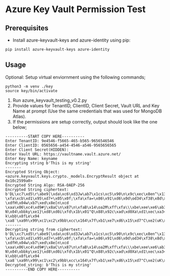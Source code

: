 # Azure Key Vault Permission Test

## Prerequisites
- Install azure-keyvault-keys and azure-identity using pip:
```
pip install azure-keyvault-keys azure-identity
```

## Usage
Optional:
Setup virtual enviornment using the following commands;
```
python3 -m venv ./key
source key/bin/activate
```
1. Run azure_keyvault_testing_v0.2.py
2. Provide values for TenantID, ClientID, Client Secret, Vault URL and Key Name at prompt (Use the same credentials that was used for MongoDB Atlas).
3. If the permissions are setup correctly, output should look like the one below;
```
----------START COPY HERE----------
Enter TenantID: 9e4546-f5665-465-b565-9656546546
Enter ClientID: 0565656-a454-4546-a546-9565656565
Enter Client Secret(HIDDEN): 
Enter Vault URL: https://vaultname.vault.azure.net/
Enter Key Name: keyname                                 
Encrypting string b'This is my string'
-------
Encrypted String Object: <azure.keyvault.keys.crypto._models.EncryptResult object at 0x10c2599a0>
Encrypted String Algo: RSA-OAEP-256
Encrypted String ciphertext:
b'DL\xc7\xd5\r\abe9[\xda\xc6\xd3Jw\ab7\x1cs\xc5\x90\n\x9c\xec\x8en^\x13\xc7\xc2,\x91\x00\xe9\xeb\x1croz\xed[\x0c\x1cF\xa8l\x1dV%\x05CM\xa6[v\xa20D\qae\xee\x16\x8eGE\xc4\x9e9\x82L\xd6S\x91\xcf+\xd9\xf2\xe6T\xef-\xfa\xcb\xd1\x95\xd7+\x05\x0f;\xfa\xfa=\x86\x91\xd6\x0d\od34\xf38\x8d\x16\xae\xdc:\xe3\x82\xff\xe0fg}%e\xf1\xb6\xc1Z\xfc\x02\xa9\x9fD\xa8-\xdfH\x04w\xb7\xed\x8e[n\xcd \xaa\x06\xc4\xd9#j\x8aC\n\x87\n\xfaB\x14\oa2M\xff\xfa\\\xbe\xee\xe6\ab3\xd1\x98\x81\x89\xb48\xd4\xf8\x13\xf7rn/V\x14s\x04WjX\xad\x85\x8f?N\x04\xbbky\xe1}\xd8\xd0i\xfd\x1b\x01"Q\x88\x92c\xad\xd0Xa\xd1\xec\xa3<P\x0e\xc8`\xdbL\xc6\x95\xce:\x0e k\xbb\x8fLe\x94 \xa8`\xa9h\x99\xc1\xc2\x9bb\xcc\x164\x7f\xb1\xe7\xd6\x15\xd7"C\xe2(uK\xb8\x83\x18\x85W\xbde'
-------
Decrypting string from ciphertext:
b'DL\xc7\xd5\r\abe9[\xda\xc6\xd3Jw\ab7\x1cs\xc5\x90\n\x9c\xec\x8en^\x13\xc7\xc2,\x91\x00\xe9\xeb\x1croz\xed[\x0c\x1cF\xa8l\x1dV%\x05CM\xa6[v\xa20D\qae\xee\x16\x8eGE\xc4\x9e9\x82L\xd6S\x91\xcf+\xd9\xf2\xe6T\xef-\xfa\xcb\xd1\x95\xd7+\x05\x0f;\xfa\xfa=\x86\x91\xd6\x0d\od34\xf38\x8d\x16\xae\xdc:\xe3\x82\xff\xe0fg}%e\xf1\xb6\xc1Z\xfc\x02\xa9\x9fD\xa8-\xdfH\x04w\xb7\xed\x8e[n\xcd \xaa\x06\xc4\xd9#j\x8aC\n\x87\n\xfaB\x14\oa2M\xff\xfa\\\xbe\xee\xe6\ab3\xd1\x98\x81\x89\xb48\xd4\xf8\x13\xf7rn/V\x14s\x04WjX\xad\x85\x8f?N\x04\xbbky\xe1}\xd8\xd0i\xfd\x1b\x01"Q\x88\x92c\xad\xd0Xa\xd1\xec\xa3<P\x0e\xc8`\xdbL\xc6\x95\xce:\x0e k\xbb\x8fLe\x94 \xa8`\xa9h\x99\xc1\xc2\x9bb\xcc\x164\x7f\xb1\xe7\xd6\x15\xd7"C\xe2(uK\xb8\x83\x18\x85W\xbde'
Decrypted_string: b'This is my string'
----------END COPY HERE----------
```